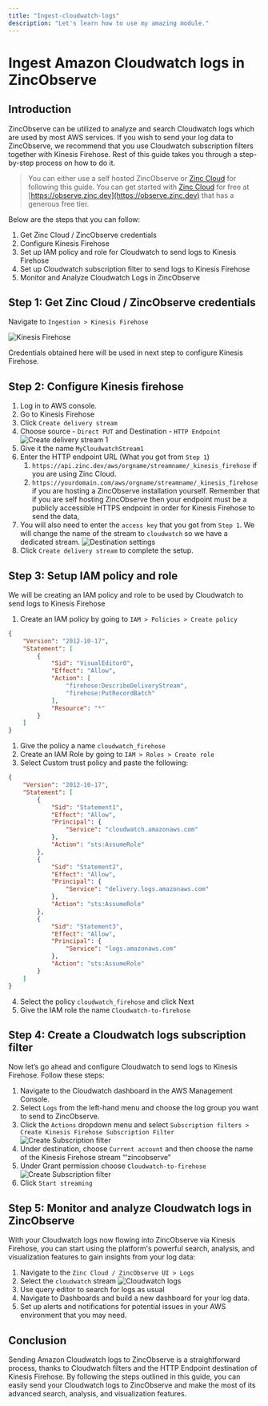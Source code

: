 ```yaml
---
title: "Ingest-cloudwatch-logs"
description: "Let's learn how to use my amazing module."
---
```


# Ingest Amazon Cloudwatch logs in ZincObserve

## Introduction

ZincObserve can be utilized to analyze and search Cloudwatch logs which are used by most AWS services. If you wish to send your log data to ZincObserve, we recommend that you use Cloudwatch subscription filters together with Kinesis Firehose. Rest of this guide takes you through a step-by-step process on how to do it.

> You can either use a self hosted ZincObserve or [Zinc Cloud](https://observe.zinc.dev) for following this guide. You can get started with [Zinc Cloud](https://observe.zinc.dev) for free at [https://observe.zinc.dev](https://observe.zinc.dev) that has a generous free tier.

Below are the steps that you can follow:

1. Get Zinc Cloud / ZincObserve credentials
1. Configure Kinesis Firehose
1. Set up IAM policy and role for Cloudwatch to send logs to Kinesis Firehose
1. Set up Cloudwatch subscription filter to send logs to Kinesis Firehose
1. Monitor and Analyze Cloudwatch Logs in ZincObserve

## Step 1: Get Zinc Cloud / ZincObserve credentials

Navigate to `Ingestion > Kinesis Firehose`

![Kinesis Firehose](./images/cloudwatch_firehose/firehose_credentials.webp)

Credentials obtained here will be used in next step to configure Kinesis Firehose.

## Step 2: Configure Kinesis firehose

1. Log in to AWS console.
1. Go to Kinesis Firehose
1. Click `Create delivery stream`
1. Choose source - `Direct PUT` and Destination - `HTTP Endpoint`
![Create delivery stream 1](./images/cloudwatch_firehose/create_delivery_stream_1.webp)
1. Give it the name `MyCloudwatchStream1`
1. Enter the HTTP endpoint URL (What you got from `Step 1`)
    1. `https://api.zinc.dev/aws/orgname/streamname/_kinesis_firehose` if you are using Zinc Cloud.
    1. `https://yourdomain.com/aws/orgname/streamname/_kinesis_firehose` if you are hosting a ZincObserve installation yourself. Remember that if you are self hosting ZincObserve then your endpoint must be a publicly accessible HTTPS endpoint in order for Kinesis Firehose to send the data, 
1. You will also need to enter the `access key` that you got from `Step 1`. We will change the name of the stream to `cloudwatch` so we have a dedicated stream.
![Destination settings](./images/cloudwatch_firehose/destination_settings.webp)
1. Click `Create delivery stream` to complete the setup.

## Step 3: Setup IAM policy and role

We will be creating an IAM policy and role to be used by Cloudwatch to send logs to Kinesis Firehose

1. Create an IAM policy by going to `IAM > Policies > Create policy`

```json linenums="1"
{
    "Version": "2012-10-17",
    "Statement": [
        {
            "Sid": "VisualEditor0",
            "Effect": "Allow",
            "Action": [
                "firehose:DescribeDeliveryStream",
                "firehose:PutRecordBatch"
            ],
            "Resource": "*"
        }
    ]
}
```


1. Give the policy a name `cloudwatch_firehose`
2. Create an IAM Role by going to `IAM > Roles > Create role`
3. Select Custom trust policy and paste the following:

```json linenums="1"
{
    "Version": "2012-10-17",
    "Statement": [
        {
            "Sid": "Statement1",
            "Effect": "Allow",
            "Principal": {
                "Service": "cloudwatch.amazonaws.com"
            },
            "Action": "sts:AssumeRole"
        },
        {
            "Sid": "Statement2",
            "Effect": "Allow",
            "Principal": {
                "Service": "delivery.logs.amazonaws.com"
            },
            "Action": "sts:AssumeRole"
        },
        {
            "Sid": "Statement3",
            "Effect": "Allow",
            "Principal": {
                "Service": "logs.amazonaws.com"
            },
            "Action": "sts:AssumeRole"
        }
    ]
}
```

4. Select the policy `cloudwatch_firehose` and click Next
5. Give the IAM role the name `Cloudwatch-to-firehose`

## Step 4: Create a Cloudwatch logs subscription filter

Now let’s go ahead and configure Cloudwatch to send logs to Kinesis Firehose. Follow these steps:

1. Navigate to the Cloudwatch dashboard in the AWS Management Console.
1. Select `Logs` from the left-hand menu and choose the log group you want to send to ZincObserve.
1. Click the `Actions` dropdown menu and select `Subscription filters > Create Kinesis Firehose Subscription Filter`
![Create Subscription filter](./images/cloudwatch_firehose/cloudwatch_filter_1.webp)
1. Under destination, choose `Current account` and then choose the name of the Kinesis Firehose stream “‘zincobserve”
1. Under Grant permission choose `Cloudwatch-to-firehose`
![Create Subscription filter](./images/cloudwatch_firehose/cloudwatch_filter_2.webp)
1. Click `Start streaming`

## Step 5: Monitor and analyze Cloudwatch logs in ZincObserve

With your Cloudwatch logs now flowing into ZincObserve via Kinesis Firehose, you can start using the platform's powerful search, analysis, and visualization features to gain insights from your log data:

1. Navigate to the `Zinc Cloud / ZincObserve UI > Logs`
1. Select the `cloudwatch` stream
![Cloudwatch logs](./images/cloudwatch_firehose/logs.webp)
1. Use query editor to search for logs as usual
1. Navigate to Dashboards and build a new dashboard for your log data.
1. Set up alerts and notifications for potential issues in your AWS environment that you may need.

## Conclusion

Sending Amazon Cloudwatch logs to ZincObserve is a straightforward process, thanks to Cloudwatch filters and the HTTP Endpoint destination of Kinesis Firehose. By following the steps outlined in this guide, you can easily send your Cloudwatch logs to ZincObserve and make the most of its advanced search, analysis, and visualization features.




